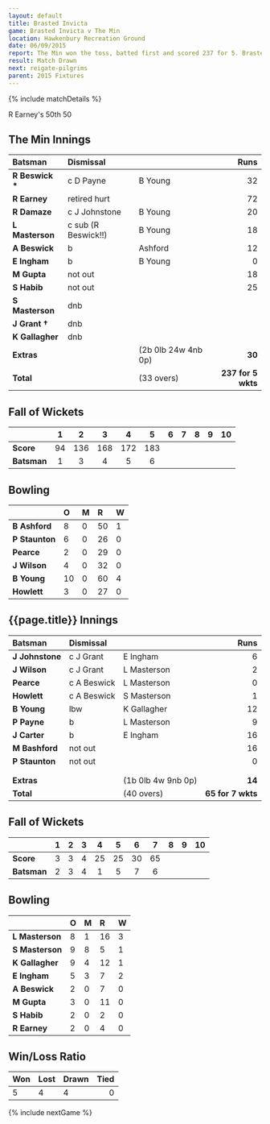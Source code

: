 ```yaml
---
layout: default
title: Brasted Invicta
game: Brasted Invicta v The Min
location: Hawkenbury Recreation Ground
date: 06/09/2015
report: The Min won the toss, batted first and scored 237 for 5. Brasted were 65-7 when time ran out
result: Match Drawn
next: reigate-pilgrims
parent: 2015 Fixtures
---
```


{% include matchDetails %}

R Earney's 50th 50

## The Min Innings

| Batsman | Dismissal |  | Runs |
|:---|:---|---|---:|
| **R Beswick &#42;** | c D Payne | B Young | 32 |
| **R Earney** | retired hurt |  | 72 |
| **R Damaze** | c J Johnstone | B Young | 20 |
| **L Masterson** | c sub (R Beswick!!) | B Young | 18 |
| **A Beswick** | b | Ashford | 12 |
| **E Ingham** | b | B Young | 0 |
| **M Gupta** | not out |  | 18 |
| **S Habib** | not out |  | 25 |
| **S Masterson** | dnb |  |  | 
| **J Grant &#8224;** | dnb |  |  | 
| **K Gallagher** | dnb |  |  |
| **Extras** | | (2b 0lb 24w 4nb 0p) | **30** |
| **Total** | | (33 overs) | **237 for 5 wkts** | 

## Fall of Wickets

| | 1 | 2 | 3 | 4 | 5 | 6 | 7 | 8 | 9 | 10 |
|---|:---:|:---:|:---:|:---:|:---:|:---:|:---:|:---:|:---:|:---:|
| **Score** | 94 | 136 | 168 | 172 | 183 |  |  |  |  |  |
| **Batsman** | 1 | 3 | 4 | 5 | 6 |  |  |  |  |  |

## Bowling

| | O | M | R | W |
|---|:---|:---|:---|:---|
| **B Ashford** | 8 | 0 | 50 | 1 |
| **P Staunton** | 6 | 0 | 26 | 0 | 
| **Pearce** | 2 | 0 | 29 | 0 |
| **J Wilson** | 4 | 0 | 32 | 0 |
| **B Young** | 10 | 0 | 60 | 4 | 
| **Howlett** | 3 | 0 | 27 | 0 |

## {{page.title}} Innings

| Batsman | Dismissal |  | Runs |
|:---|:---|---|---:|
| **J Johnstone** | c J Grant | E Ingham | 6 | 
| **J Wilson** | c J Grant | L Masterson | 2 | 
| **Pearce** | c A Beswick | L Masterson | 0 | 
| **Howlett** | c A Beswick | S Masterson | 1 | 
| **B Young** | lbw | K Gallagher | 12 | 
| **P Payne** | b | L Masterson | 9 | 
| **J Carter** | b | E Ingham | 16 | 
| **M Bashford** | not out |  | 16 | 
| **P Staunton** | not out |  | 0 | 
|  |  |  |  |
|  |  |  |  |
| **Extras** | | (1b 0lb 4w 9nb 0p) | **14** |
| **Total** | | (40 overs) | **65 for 7 wkts** | 

## Fall of Wickets

| | 1 | 2 | 3 | 4 | 5 | 6 | 7 | 8 | 9 | 10 |
|---|:---:|:---:|:---:|:---:|:---:|:---:|:---:|:---:|:---:|:---:|
| **Score** | 3 | 3 | 4 | 25 | 25 | 30 | 65 |  |  |  |
| **Batsman** | 2 | 3 | 4 | 1 | 5 | 7 | 6 |  |  |  |

## Bowling

| | O | M | R | W |
|---|:---|:---|:---|:---|
| **L Masterson** | 8 | 1 | 16 | 3 | 
| **S Masterson** | 9 | 8 | 5 | 1 | 
| **K Gallagher** | 9 | 4 | 12 | 1 | 
| **E Ingham** | 5 | 3 | 7 | 2 | 
| **A Beswick** | 2 | 0 | 7 | 0 | 
| **M Gupta** | 3 | 0 | 11 | 0 | 
| **S Habib** | 2 | 0 | 2 | 0 | 
| **R Earney** | 2 | 0 | 4 | 0 |

## Win/Loss Ratio

| Won | Lost | Drawn | Tied |
|:---|:---|:---|---:|
| 5 | 4 | 4 | 0 |

{% include nextGame %}